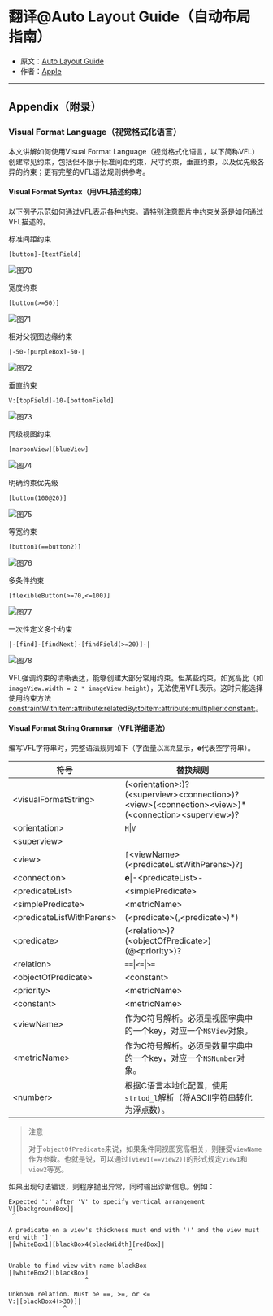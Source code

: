 # 翻译@Auto Layout Guide（自动布局指南）

- 原文：[Auto Layout Guide](https://developer.apple.com/library/content/documentation/UserExperience/Conceptual/AutolayoutPG/index.html#//apple_ref/doc/uid/TP40010853)
- 作者：[Apple](https://developer.apple.com/library/content/navigation/)

---

## Appendix（附录）

### Visual Format Language（视觉格式化语言）

本文讲解如何使用Visual Format Language（视觉格式化语言，以下简称VFL）创建常见约束，包括但不限于标准间距约束，尺寸约束，垂直约束，以及优先级各异的约束；更有完整的VFL语法规则供参考。

#### Visual Format Syntax（用VFL描述约束）

以下例子示范如何通过VFL表示各种约束。请特别注意图片中约束关系是如何通过VFL描述的。

标准间距约束

```
[button]-[textField]
```

![图70]()

宽度约束

```
[button(>=50)]
```

![图71]()

相对父视图边缘约束

```
|-50-[purpleBox]-50-|
```

![图72]()

垂直约束

```
V:[topField]-10-[bottomField]
```

![图73]()

同级视图约束

```
[maroonView][blueView]
```

![图74]()

明确约束优先级

```
[button(100@20)]
```

![图75]()

等宽约束

```
[button1(==button2)]
```

![图76]()

多条件约束

```
[flexibleButton(>=70,<=100)]
```

![图77]()

一次性定义多个约束

```
|-[find]-[findNext]-[findField(>=20)]-|
```

![图78]()

VFL强调约束的清晰表达，能够创建大部分常用约束。但某些约束，如宽高比（如`imageView.width = 2 * imageView.height`），无法使用VFL表示。这时只能选择使用约束方法[constraintWithItem:attribute:relatedBy:toItem:attribute:multiplier:constant:](https://developer.apple.com/documentation/appkit/nslayoutconstraint/1526954-constraintwithitem)。


#### Visual Format String Grammar（VFL详细语法）

编写VFL字符串时，完整语法规则如下（字面量以`高亮`显示，**e**代表空字符串）。

符号  | 替换规则
------------- | -------------
\<visualFormatString\>  | (\<orientation\>:)? <br>(\<superview\>\<connection\>)?<br>\<view\>(\<connection\>\<view\>)*<br>(\<connection\>\<superview\>)?
\<orientation\>  | `H`\|`V`
\<superview\>  | |
\<view\>  | `[`\<viewName\>(\<predicateListWithParens\>)?`]`
\<connection\>  | **e**\|-\<predicateList\>-|-
\<predicateList\>  | \<simplePredicate\>|\<predicateListWithParens\>
\<simplePredicate\>  | \<metricName\>|\<positiveNumber\>
\<predicateListWithParens\>  | (\<predicate\>(,\<predicate\>)\*)
\<predicate\>  | (\<relation\>)?(\<objectOfPredicate\>)(@\<priority\>)?
\<relation\>  | `==`\|`<=`\|`>=`
\<objectOfPredicate\>  | \<constant\>|\<viewName\> (see note)
\<priority\>  | \<metricName\>|\<number\>
\<constant\>  | \<metricName\>|\<number\>
\<viewName\>  | 作为C符号解析。必须是视图字典中的一个key，对应一个`NSView`对象。
\<metricName\>  | 作为C符号解析。必须是数量字典中的一个key，对应一个`NSNumber`对象。
\<number\>  | 根据C语言本地化配置，使用`strtod_l`解析（将ASCII字符串转化为浮点数）。

>注意
>
>对于`objectOfPredicate`来说，如果条件同视图宽高相关，则接受`viewName`作为参数。也就是说，可以通过`[view1(==view2)]`的形式规定`view1`和`view2`等宽。


如果出现句法错误，则程序抛出异常，同时输出诊断信息。例如：

```
Expected ':' after 'V' to specify vertical arrangement
V|[backgroundBox]|
 ^
 
A predicate on a view's thickness must end with ')' and the view must end with ']'
|[whiteBox1][blackBox4(blackWidth][redBox]|
                                 ^
 
Unable to find view with name blackBox
|[whiteBox2][blackBox]
                     ^
 
Unknown relation. Must be ==, >=, or <=
V:|[blackBox4(>30)]|
               ^
```
